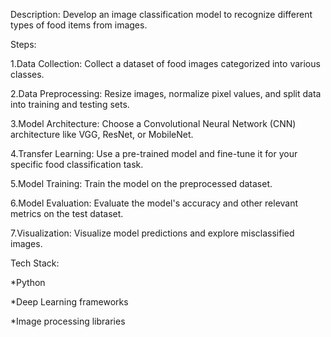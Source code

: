 Description: Develop an image classification model to recognize different types of food items from images.

Steps:

1.Data Collection: Collect a dataset of food images categorized into various classes.

2.Data Preprocessing: Resize images, normalize pixel values, and split data into training and testing sets.

3.Model Architecture: Choose a Convolutional Neural Network (CNN) architecture like VGG, ResNet, or MobileNet.

4.Transfer Learning: Use a pre-trained model and fine-tune it for your specific food classification task.

5.Model Training: Train the model on the preprocessed dataset.

6.Model Evaluation: Evaluate the model's accuracy and other relevant metrics on the test dataset.

7.Visualization: Visualize model predictions and explore misclassified images.

Tech Stack:

*Python

*Deep Learning frameworks 

*Image processing libraries
